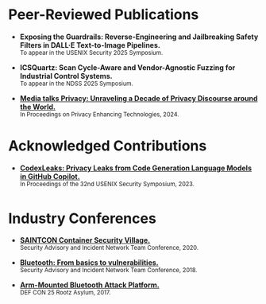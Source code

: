 # Peer-Reviewed Publications

- **Exposing the Guardrails: Reverse-Engineering and Jailbreaking Safety Filters in DALL·E Text-to-Image Pipelines.** <br>
  <sup>To appear in the USENIX Security 2025 Symposium.</sup>

- **ICSQuartz: Scan Cycle-Aware and Vendor-Agnostic Fuzzing for Industrial Control Systems.** <br>
  <sup>To appear in the NDSS 2025 Symposium.</sup>

- **[Media talks Privacy: Unraveling a Decade of Privacy Discourse around the World.](https://petsymposium.org/popets/2024/popets-2024-0109.pdf)** <br>
  <sup>In Proceedings on Privacy Enhancing Technologies, 2024.</sup>

# Acknowledged Contributions

- **[CodexLeaks: Privacy Leaks from Code Generation Language Models in GitHub Copilot.](https://www.usenix.org/system/files/usenixsecurity23-niu.pdf)** <br>
  <sup>In Proceedings of the 32nd USENIX Security Symposium, 2023.</sup>

# Industry Conferences

- **[SAINTCON Container Security Village.](https://github.com/corbanvilla/saintcon-container-village)** <br>
  <sup>Security Advisory and Incident Network Team Conference, 2020.</sup>

- **[Bluetooth: From basics to vulnerabilities.](https://www.youtube.com/watch?v=fAKizRuEQOw)** <br>
  <sup>Security Advisory and Incident Network Team Conference, 2018.</sup>

- **[Arm-Mounted Bluetooth Attack Platform.](https://www.youtube.com/watch?v=4o9nKWI0lXM)** <br>
  <sup>DEF CON 25 Rootz Asylum, 2017.</sup>
